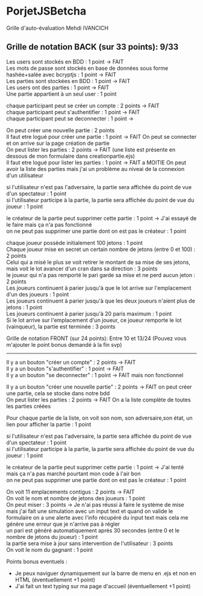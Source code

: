 # PorjetJSBetcha

Grille d'auto-évaluation Mehdi IVANCICH <br>


Grille de notation BACK (sur 33 points): 9/33 <br>
--------------------------------------------------------------------------

Les users sont stockés en BDD : 1 point -> FAIT <br>
Les mots de passe sont stockés en base de données sous forme hashée+salée avec bcryptjs : 1 point -> FAIT <br>
Les parties sont stockées en BDD : 1 point -> FAIT <br>
Les users ont des parties : 1 point -> FAIT <br>
Une partie appartient à un seul user : 1 point <br>

chaque participant peut se créer un compte : 2 points -> FAIT <br>
chaque participant peut s'authentifier : 1 point -> FAIT <br>
chaque participant peut se deconnecter : 1 point -> <br>

On peut créer une nouvelle partie : 2 points <br>
Il faut etre logué pour créer une partie : 1 point -> FAIT On peut se connecter et on arrive sur la page création de partie <br>
On peut lister les parties : 2 points -> FAIT (une liste est présente en dessous de mon formulaire dans creationpartie.ejs) <br>
Il faut etre logué pour lister les parties : 1 point -> FAIT a MOITIE On peut avoir la liste des parties mais j'ai un problème au niveai de la connexion d'un utilisateur <br>

si l'utilisateur n'est pas l'adversaire, la partie sera affichée du point de vue d'un spectateur : 1 point <br>
si l'utilisateur participe à la partie, la partie sera affichée du point de vue du joueur : 1 point <br>

le créateur de la partie peut supprimer cette partie : 1 point -> J'ai essayé de le faire mais ça n'a pas fonctionné <br>
on ne peut pas supprimer une partie dont on est pas le créateur : 1 point <br>

chaque joueur possède initialement 100 jetons : 1 point <br>
Chaque joueur mise en secret un certain nombre de jetons (entre 0 et 100) : 2 points <br>
Celui qui a misé le plus se voit retirer le montant de sa mise de ses jetons, mais voit le lot avancer d'un cran dans sa direction : 3 points <br>
le joueur qui n'a pas remporté le pari garde sa mise et ne perd aucun jeton : 2 points <br>
Les joueurs continuent à parier jusqu'à que le lot arrive sur l'emplacement d'un des joueurs : 1 point <br>
Les joueurs continuent à parier jusqu'à que les deux joueurs n'aient plus de jetons : 1 point <br>
Les joueurs continuent à parier jusqu'à 20 paris maximum : 1 point <br>
Si le lot arrive sur l'emplacement d'un joueur, ce joueur remporte le lot (vainqueur), la partie est terminée : 3 points <br>


Grille de notation FRONT (sur 24 points): Entre 10 et 13/24 (Pouvez vous m'ajouter le point bonus demandé à la fin svp) <br>

-------------------------------------------------------------------------------------------------------------------


Il y a un bouton "créer un compte" : 2 points -> FAIT <br>
Il y a un bouton "s'authentifier" : 1 point -> FAIT <br>
Il y a un bouton "se deconnecter" : 1 point -> FAIT mais non fonctionnel <br>

Il y a un bouton "créer une nouvelle partie" : 2 points -> FAIT on peut créer une partie, cela se stocke dans notre bdd <br>
On peut lister les parties : 2 points -> FAIT On a la liste complète de toutes les parties créées <br>

Pour chaque partie de la liste, on voit son nom, son adversaire,son état, un lien pour afficher la partie : 1 point <br>

si l'utilisateur n'est pas l'adversaire, la partie sera affichée du point de vue d'un spectateur : 1 point <br>
si l'utilisateur participe à la partie, la partie sera affichée du point de vue du joueur : 1 point <br>

le créateur de la partie peut supprimer cette partie : 1 point -> J'ai tenté mais ça n'a pas marché pourtant mon code à l'air bon <br>
on ne peut pas supprimer une partie dont on est pas le créateur : 1 point <br>

On voit 11 emplacements contigus : 2 points -> FAIT <br>
On voit le nom et nombre de jetons des joueurs : 1 point <br>
On peut miser : 3 points -> Je n'ai pas réussi à faire le système de mise mais j'ai fait une simulation avec un input text et quand on valide le formulaire on a une alerte avec l'info récupéré du input text mais cela me génère une erreur que je n'arrive pas à régler <br>
un pari est généré automatiquement après 30 secondes (entre 0 et le nombre de jetons du joueur) : 1 point <br>
la partie sera mise à jour sans intervention de l'utilisateur : 3 points <br>
On voit le nom du gagnant : 1 point <br>

Points bonus eventuels :
- Je peux naviguer dynamiquement sur la barre de menu en .ejs et non en HTML (éventuellement +1 point) <br>
- J'ai fait un text typing sur ma page d'accueil (éventuellement +1 point) <br>
